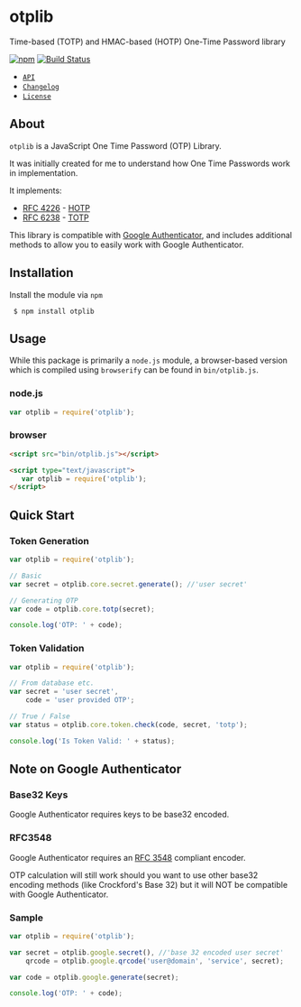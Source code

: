# otplib
Time-based (TOTP) and HMAC-based (HOTP) One-Time Password library

[![npm](https://img.shields.io/npm/v/otplib.svg)](https://www.npmjs.com/package/otplib)
[![Build Status](https://img.shields.io/travis/yeojz/otplib.svg)](https://travis-ci.org/yeojz/otplib)


- [`API`](/API.md)
- [`Changelog`](/CHANGELOG.md)
- [`License`](/LICENSE.md)




## About

`otplib` is a JavaScript One Time Password (OTP) Library. 

It was initially created for me to understand how One Time Passwords work in implementation.


It implements:

 * [RFC 4226](http://tools.ietf.org/html/rfc4226) - [HOTP](http://en.wikipedia.org/wiki/HMAC-based_One-time_Password_Algorithm)
 * [RFC 6238](http://tools.ietf.org/html/rfc6238) - [TOTP](http://en.wikipedia.org/wiki/Time-based_One-time_Password_Algorithm)

This library is compatible with [Google Authenticator](http://code.google.com/p/google-authenticator/), and includes additional
methods to allow you to easily work with Google Authenticator.







## Installation
Install the module via `npm`

```
 $ npm install otplib
```









## Usage

While this package is primarily a `node.js` module, a browser-based version which is compiled using `browserify` can be found in `bin/otplib.js`. 


### node.js
```javascript
var otplib = require('otplib');
```

### browser
```html
<script src="bin/otplib.js"></script>

<script type="text/javascript">
   var otplib = require('otplib');
</script>
```







## Quick Start

### Token Generation
```javascript
var otplib = require('otplib');

// Basic
var secret = otplib.core.secret.generate(); //'user secret'

// Generating OTP
var code = otplib.core.totp(secret);

console.log('OTP: ' + code);
```


### Token Validation

```javascript
var otplib = require('otplib');

// From database etc.
var secret = 'user secret',
    code = 'user provided OTP';

// True / False
var status = otplib.core.token.check(code, secret, 'totp');

console.log('Is Token Valid: ' + status);
```








## Note on Google Authenticator

### Base32 Keys

Google Authenticator requires keys to be base32 encoded.

### RFC3548

Google Authenticator requires an [RFC 3548](http://tools.ietf.org/html/rfc3548) compliant encoder.

OTP calculation will still work should you want to use other base32 encoding methods (like Crockford's Base 32)
but it will NOT be compatible with Google Authenticator.

### Sample

```javascript
var otplib = require('otplib');

var secret = otplib.google.secret(), //'base 32 encoded user secret'
    qrcode = otplib.google.qrcode('user@domain', 'service', secret);

var code = otplib.google.generate(secret);

console.log('OTP: ' + code);
```









